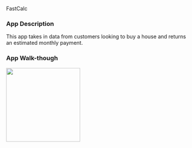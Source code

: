 FastCalc



### App Description
This app takes in data from customers looking to buy a house and returns an estimated monthly payment.

### App Walk-though

<img src="http://g.recordit.co/kinHwjkqN9.gif" width=200><br>


